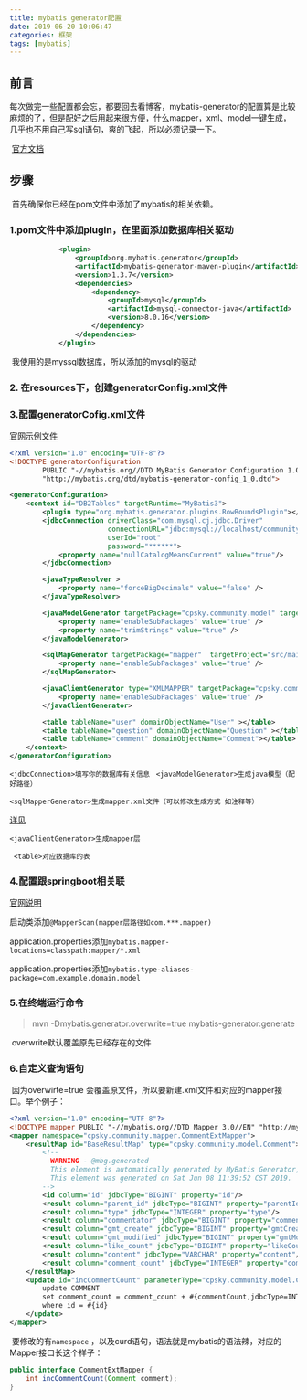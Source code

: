```yaml
---
title: mybatis generator配置
date: 2019-06-20 10:06:47
categories: 框架
tags: [mybatis]
---
```


## 前言

​	每次做完一些配置都会忘，都要回去看博客，mybatis-generator的配置算是比较麻烦的了，但是配好之后用起来很方便，什么mapper，xml、model一键生成，几乎也不用自己写sql语句，爽的飞起，所以必须记录一下。

​	[官方文档](http://www.mybatis.org/generator/)

## 步骤

​	首先确保你已经在pom文件中添加了mybatis的相关依赖。

### 1.pom文件中添加plugin，在里面添加数据库相关驱动

```xml
            <plugin>
                <groupId>org.mybatis.generator</groupId>
                <artifactId>mybatis-generator-maven-plugin</artifactId>
                <version>1.3.7</version>
                <dependencies>
                    <dependency>
                        <groupId>mysql</groupId>
                        <artifactId>mysql-connector-java</artifactId>
                        <version>8.0.16</version>
                    </dependency>
                </dependencies>
            </plugin>
```

​	我使用的是myssql数据库，所以添加的mysql的驱动

### 2. 在resources下，创建generatorConfig.xml文件

### 3.配置generatorCofig.xml文件

[官网示例文件](http://www.mybatis.org/generator/configreference/xmlconfig.html)

```xml
<?xml version="1.0" encoding="UTF-8"?>
<!DOCTYPE generatorConfiguration
        PUBLIC "-//mybatis.org//DTD MyBatis Generator Configuration 1.0//EN"
        "http://mybatis.org/dtd/mybatis-generator-config_1_0.dtd">

<generatorConfiguration>
    <context id="DB2Tables" targetRuntime="MyBatis3">
        <plugin type="org.mybatis.generator.plugins.RowBoundsPlugin"></plugin>
        <jdbcConnection driverClass="com.mysql.cj.jdbc.Driver"
                        connectionURL="jdbc:mysql://localhost/community?serverTimezone=GMT"
                        userId="root"
                        password="******">
            <property name="nullCatalogMeansCurrent" value="true"/>
        </jdbcConnection>

        <javaTypeResolver >
            <property name="forceBigDecimals" value="false" />
        </javaTypeResolver>

        <javaModelGenerator targetPackage="cpsky.community.model" targetProject="src/main/java">
            <property name="enableSubPackages" value="true" />
            <property name="trimStrings" value="true" />
        </javaModelGenerator>

        <sqlMapGenerator targetPackage="mapper"  targetProject="src/main/resources">
            <property name="enableSubPackages" value="true" />
        </sqlMapGenerator>

        <javaClientGenerator type="XMLMAPPER" targetPackage="cpsky.community.mapper"  targetProject="src/main/java">
            <property name="enableSubPackages" value="true" />
        </javaClientGenerator>

        <table tableName="user" domainObjectName="User" ></table>
        <table tableName="question" domainObjectName="Question" ></table>
        <table tableName="comment" domainObjectName="Comment"></table>
    </context>
</generatorConfiguration>
```

 `<jdbcConnection>填写你的数据库有关信息 `  `<javaModelGenerator>生成java模型（配好路径）`

`<sqlMapperGenerator>生成mapper.xml文件（可以修改生成方式 如注释等）`

[详见](http://www.mybatis.org/generator/configreference/javaClientGenerator.html)

 `<javaClientGenerator>生成mapper层`

` <table>对应数据库的表`

### 4.配置跟springboot相关联

[官网说明](http://www.mybatis.org/spring-boot-starter/mybatis-spring-boot-autoconfigure/)

启动类添加`@MapperScan(mapper层路径如com.***.mapper)`

application.properties添加`mybatis.mapper-locations=classpath:mapper/*.xml`

application.properties添加`mybatis.type-aliases-package=com.example.domain.model`

### 5.在终端运行命令

> mvn -Dmybatis.generator.overwrite=true mybatis-generator:generate	

​	overwrite默认覆盖原先已经存在的文件


### 6.自定义查询语句

​	因为overwirte=true 会覆盖原文件，所以要新建.xml文件和对应的mapper接口。举个例子：

```xml
<?xml version="1.0" encoding="UTF-8"?>
<!DOCTYPE mapper PUBLIC "-//mybatis.org//DTD Mapper 3.0//EN" "http://mybatis.org/dtd/mybatis-3-mapper.dtd">
<mapper namespace="cpsky.community.mapper.CommentExtMapper">
    <resultMap id="BaseResultMap" type="cpsky.community.model.Comment">
        <!--
          WARNING - @mbg.generated
          This element is automatically generated by MyBatis Generator, do not modify.
          This element was generated on Sat Jun 08 11:39:52 CST 2019.
        -->
        <id column="id" jdbcType="BIGINT" property="id"/>
        <result column="parent_id" jdbcType="BIGINT" property="parentId"/>
        <result column="type" jdbcType="INTEGER" property="type"/>
        <result column="commentator" jdbcType="BIGINT" property="commentator"/>
        <result column="gmt_create" jdbcType="BIGINT" property="gmtCreate"/>
        <result column="gmt_modified" jdbcType="BIGINT" property="gmtModified"/>
        <result column="like_count" jdbcType="BIGINT" property="likeCount"/>
        <result column="content" jdbcType="VARCHAR" property="content"/>
        <result column="comment_count" jdbcType="INTEGER" property="commentCount"/>
    </resultMap>
    <update id="incCommentCount" parameterType="cpsky.community.model.Comment">
        update COMMENT
        set comment_count = comment_count + #{commentCount,jdbcType=INTEGER}
        where id = #{id}
    </update>
</mapper>
```

​	要修改的有`namespace` ，以及curd语句，语法就是mybatis的语法辣，对应的Mapper接口长这个样子：

```java
public interface CommentExtMapper {
    int incCommentCount(Comment comment);
}
```

